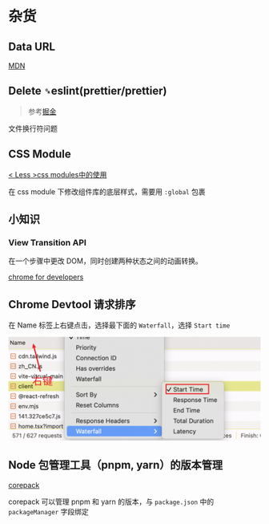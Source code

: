 # 杂货

## Data URL

[MDN](https://developer.mozilla.org/zh-CN/docs/Web/HTTP/Basics_of_HTTP/Data_URLs)

## Delete `␍`eslint(prettier/prettier)

> 参考[掘金](https://juejin.cn/post/6844904069304156168)

文件换行符问题

## CSS Module

[< Less >css modules中的使用](https://juejin.cn/post/7089664776682340382)

在 css module 下修改组件库的底层样式，需要用 `:global` 包裹

## 小知识

### View Transition API

在一个步骤中更改 DOM，同时创建两种状态之间的动画转换。

[chrome for developers](https://developer.chrome.com/docs/web-platform/view-transitions)

## Chrome Devtool 请求排序

在 Name 标签上右键点击，选择最下面的 `Waterfall`，选择 `Start time`

![chrome devtool request sort](images/chrome-devtool-sort.png)

## Node 包管理工具（pnpm, yarn）的版本管理

[corepack](https://nodejs.org/api/corepack.html)

corepack 可以管理 pnpm 和 yarn 的版本，与 `package.json` 中的 `packageManager` 字段绑定
